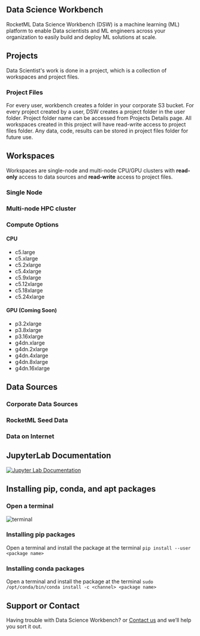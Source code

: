 ## Data Science Workbench

RocketML Data Science Workbench (DSW) is a machine learning (ML) platform to enable Data scientists and ML engineers across your organization to easily build and deploy ML solutions at scale. 


## Projects
Data Scientist's work is done in a project, which is a collection of workspaces and project files.

### Project Files
For every user, workbench creates a folder in your corporate S3 bucket. For every project created by a user, DSW creates a project folder in the user folder. Project folder name can be accessed from Projects Details page. All workspaces created in this project will have read-write access to project files folder. Any data, code, results can be stored in project files folder for future use.


## Workspaces
Workspaces are single-node and multi-node CPU/GPU clusters with **read-only** access to data sources and **read-write** access to project files.

### Single Node

### Multi-node HPC cluster

### Compute Options

#### CPU
- c5.large
- c5.xlarge
- c5.2xlarge
- c5.4xlarge
- c5.9xlarge
- c5.12xlarge
- c5.18xlarge
- c5.24xlarge


#### GPU (Coming Soon)
- p3.2xlarge
- p3.8xlarge
- p3.16xlarge
- g4dn.xlarge
- g4dn.2xlarge
- g4dn.4xlarge
- g4dn.8xlarge
- g4dn.16xlarge

## Data Sources

### Corporate Data Sources

### RocketML Seed Data

### Data on Internet

## JupyterLab Documentation
[![Jupyter Lab Documentation](http://img.youtube.com/vi/y30fs6kg6fc/0.jpg)](https://www.youtube.com/playlist?list=PLUrHeD2K9CmlEvyGGgZXDf_u31MvLB_Lg "Jupyter Lab Documentation")

## Installing pip, conda, and apt packages

### Open a terminal
![terminal](https://tljh.jupyter.org/en/latest/_images/new-terminal-button2.png)

### Installing pip packages
Open a terminal and install the package at the terminal
`pip install --user <package name>`

### Installing conda packages
Open a terminal and install the package at the terminal
`sudo /opt/conda/bin/conda install -c <channel> <package name>`

## Support or Contact

Having trouble with Data Science Workbench? or [Contact us](email:info@rocketml.net) and we’ll help you sort it out.
